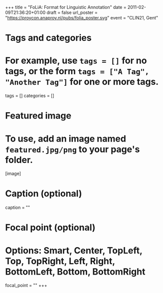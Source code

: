 +++
title = "FoLiA: Format for Linguistic Annotation"
date = 2011-02-09T21:36:20+01:00
draft = false
url_poster = "https://proycon.anaproy.nl/pubs/folia_poster.svg"
event = "CLIN21, Gent"

# Tags and categories
# For example, use `tags = []` for no tags, or the form `tags = ["A Tag", "Another Tag"]` for one or more tags.
tags = []
categories = []

# Featured image
# To use, add an image named `featured.jpg/png` to your page's folder.
[image]
  # Caption (optional)
  caption = ""

  # Focal point (optional)
  # Options: Smart, Center, TopLeft, Top, TopRight, Left, Right, BottomLeft, Bottom, BottomRight
  focal_point = ""
+++
